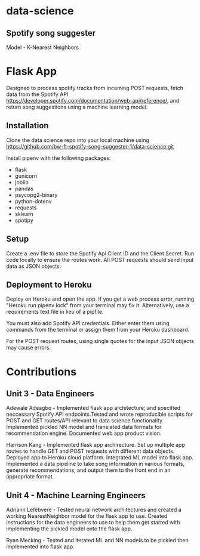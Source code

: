 # data-science

## Spotify song suggester 
Model - K-Nearest Neighbors 

# Flask App 
Designed to process spotify tracks from incoming POST requests, fetch data from the Spotify API https://developer.spotify.com/documentation/web-api/reference/, and return song suggestions using a machine learning model.

## Installation

Clone the data science repo into your local machine using https://github.com/bw-ft-spotify-song-suggester-1/data-science.git

Install pipenv with the following packages:
* flask
* gunicorn
* joblib
* pandas
* psycopg2-binary
* python-dotenv 
* requests
* sklearn
* spotipy

## Setup
Create a .env file to store the Spotify Api Client ID and the Client Secret.
Run code locally to ensure the routes work. All POST requests should send input data as JSON objects.

## Deployment to Heroku
Deploy on Heroku and open the app. If you get a web process error, running "Heroku run pipenv lock" from your terminal may fix it. Alternatively, use a requirements text file in lieu of a pipfile.

You must also add Spotify API credentials. Either enter them using commands from the terminal or assign them from your Heroku dashboard.

For the POST request routes, using single quotes for the input JSON objects may cause errors.

# Contributions
## Unit 3 - Data Engineers
Adewale Adeagbo - Implemented flask app architecture; and specified neccessary Spotify API endpoints.Tested and wrote reproducible scripts for POST and GET routes/API relevant to data science functionality. Implemented pickled NN model and translated data formats for recommendation engine. Documented web app product vision. 

Harrison Kang - Implemented flask app archirecture. Set up multiple app routes to handle GET and POST requests with different data objects. Deployed app to Heroku cloud platform. Integrated ML model into flask app. Implemented a data pipeline to take song information in various formats, generate recommendations, and output them to the front end in an appropriate format.

## Unit 4 - Machine Learning Engineers
Adriann Lefebvere - Tested neural network architectures and created a working NearestNeighbor model for the flask app to use. Created instructions for the data engineers to use to help them get started with implementing the pickled model onto the flask app.

Ryan Mecking - Tested and iterated ML and NN models to be pickled then implemented into flask app. 